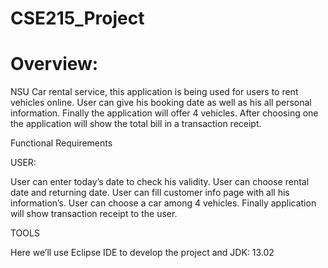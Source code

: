# CSE215_Project

# Overview:

NSU Car rental service, this application is being used for users to rent vehicles online. User can give his booking date as well as his all personal information. Finally the application will offer 4 vehicles. After choosing one the application will show the total bill in a transaction receipt.

Functional Requirements

USER:

User can enter today’s date to check his validity.
User can choose rental date and returning date.
User can fill customer info page with all his information’s.
User can choose a car among 4 vehicles.
Finally application will show transaction receipt to the user.

TOOLS

Here we’ll use Eclipse IDE to develop the project and JDK: 13.02


